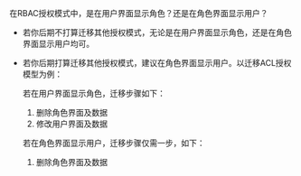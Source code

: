 在RBAC授权模式中，是在用户界面显示角色？还是在角色界面显示用户？

- 若你后期不打算迁移其他授权模式，无论是在用户界面显示角色，还是在角色界面显示用户均可。

- 若你后期打算迁移其他授权模式，建议在角色界面显示用户。以迁移ACL授权模型为例：

  若在用户界面显示角色，迁移步骤如下：

  1. 删除角色界面及数据
  2. 修改用户界面及数据

  若在角色界面显示用户，迁移步骤仅需一步，如下：

  1. 删除角色界面及数据